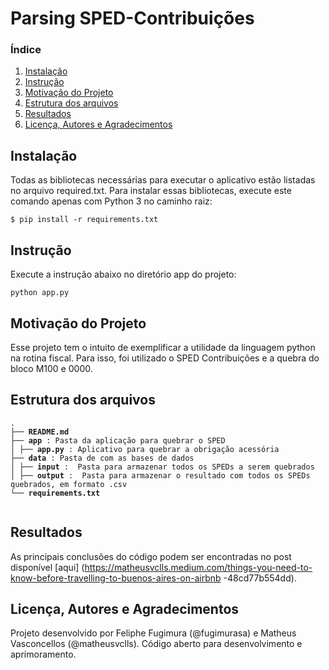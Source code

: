 # Parsing SPED-Contribuições

### Índice

1. [Instalação](#installation)
2. [Instrução](#instruction)
3. [Motivação do Projeto](#motivation)
4. [Estrutura dos arquivos](#files)
5. [Resultados](#results)
6. [Licença, Autores e Agradecimentos](#licensing)


## Instalação <a name="installation"></a>

Todas as bibliotecas necessárias para executar o aplicativo estão listadas no arquivo required.txt.
Para instalar essas bibliotecas, execute este comando apenas com Python 3 no caminho raiz:

```
$ pip install -r requirements.txt
```


## Instrução <a name="instruction"></a>

Execute a instrução abaixo no diretório app do projeto:

```
python app.py
```


## Motivação do Projeto<a name="motivation"></a>

Esse projeto tem o intuito de exemplificar a utilidade da linguagem python na rotina fiscal. Para isso, foi utilizado o SPED Contribuições e a quebra do bloco M100 e 0000.


## Estrutura dos arquivos <a name="files"></a>
<pre>
<code>.
├── <b>README.md</b>
├── <b>app</b> : Pasta da aplicação para quebrar o SPED
│ ├── <b>app.py</b> : Aplicativo para quebrar a obrigação acessória
├── <b>data</b> : Pasta de com as bases de dados 
│ ├── <b>input</b> :  Pasta para armazenar todos os SPEDs a serem quebrados 
│ ├── <b>output</b> :  Pasta para armazenar o resultado com todos os SPEDs quebrados, em formato .csv
└── <b>requirements.txt</b>
 </code>
</pre>


## Resultados<a name="results"></a>

As principais conclusões do código podem ser encontradas no post disponível [aqui] (https://matheusvclls.medium.com/things-you-need-to-know-before-travelling-to-buenos-aires-on-airbnb -48cd77b554dd).


## Licença, Autores e Agradecimentos<a name="licensing"></a>

Projeto desenvolvido por Feliphe Fugimura (@fugimurasa) e Matheus Vasconcellos (@matheusvclls). Código aberto para desenvolvimento e aprimoramento.